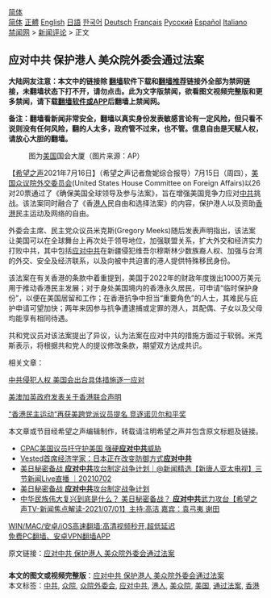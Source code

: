  <!-- 面包屑导航 --> <div class="breadcrumb"><!-- GTranslate: https://gtranslate.io/ -->  <div class="switcher notranslate">  <div class="selected">  <a href="#" onclick="return false;"> 简体</a>  </div>  <div class="option">  <a href="https://www.bannedbook.org" onclick="doGTranslate('zh-CN|zh-CN');jQuery('div.switcher div.selected a').html(jQuery(this).html());return false;" title="简体中文" class="nturl selected"> 简体</a>  <a href="https://www.bannedbook.org/zh-tw/" onclick="doGTranslate('zh-CN|zh-TW');jQuery('div.switcher div.selected a').html(jQuery(this).html());return false;" title="繁體中文" class="nturl"> 正體</a>  <a href="https://www.bannedbook.org/en/" onclick="doGTranslate('zh-CN|en');jQuery('div.switcher div.selected a').html(jQuery(this).html());return false;" title="English" class="nturl"> English</a>  <a href="https://www.bannedbook.org/ja/" onclick="doGTranslate('zh-CN|ja');jQuery('div.switcher div.selected a').html(jQuery(this).html());return false;" title="日本語" class="nturl"> 日語</a>  <a href="https://www.bannedbook.org/ko/" onclick="doGTranslate('zh-CN|ko');jQuery('div.switcher div.selected a').html(jQuery(this).html());return false;" title="한국어" class="nturl"> 한국어</a>  <a href="https://www.bannedbook.org/de/" onclick="doGTranslate('zh-CN|de');jQuery('div.switcher div.selected a').html(jQuery(this).html());return false;" title="Deutsch" class="nturl"> Deutsch</a>  <a href="https://www.bannedbook.org/fr/" onclick="doGTranslate('zh-CN|fr');jQuery('div.switcher div.selected a').html(jQuery(this).html());return false;" title="Français" class="nturl"> Français</a>  <a href="https://www.bannedbook.org/ru/" onclick="doGTranslate('zh-CN|ru');jQuery('div.switcher div.selected a').html(jQuery(this).html());return false;" title="Русский" class="nturl"> Русский</a>  <a href="https://www.bannedbook.org/es/" onclick="doGTranslate('zh-CN|es');jQuery('div.switcher div.selected a').html(jQuery(this).html());return false;" title="Español" class="nturl"> Español</a>  <a href="https://www.bannedbook.org/it/" onclick="doGTranslate('zh-CN|it');jQuery('div.switcher div.selected a').html(jQuery(this).html());return false;" title="Italiano" class="nturl"> Italiano</a>  </div>  </div>      <div class='breadcrumb-sub'><!-- Breadcrumb NavXT 6.3.0 --> <a href="https://www.bannedbook.org/" class="home">禁闻网</a> &gt; <a href="https://www.bannedbook.org/bnews/comments/" class="category">新闻评论</a> &gt; 正文</div></div><h2>应对中共 保护港人 美众院外委会通过法案</h2> <p class="notice"><b>大陆网友注意：本文中的链接除 <a href="https://github.com/bannedbook/fanqiang" >翻墙</a>软件下载和<a href="https://github.com/killgcd/justmysocks/blob/master/README.md">翻墙推荐</a>链接外全部为禁网链接，未翻墙状态下打不开，请勿点击。此为文字版禁闻，欲看图文视频完整版和更多禁闻，请下载<a href="https://github.com/bannedbook/fanqiang">翻墙软件或APP</a>后翻墙上禁闻网。</p><p>备注：翻墙看新闻非常安全，翻墙以真实身份发表敏感言论有一定风险，但只看不说则没有任何风险，翻的人太多，政府管不过来，也不管。信息自由是天赋人权，请放心大胆的翻墙。</b></p>  <div class="entry"> <figure><figcaption>图为<a href="https://www.bannedbook.org/bnews/tag/%e7%be%8e%e5%9b%bd/" class="st_tag internal_tag" rel="tag" title="标签 美国 下的日志">美国</a>国会大厦（图片来源：AP）</figcaption></figure> <p>【<span class='wp_keywordlink_affiliate'><a href="https://www.soundofhope.org" title="希望之声" target="_blank">希望之声</a></span>2021年7月16日】（希望之声记者詹妮综合报导）7月15日（周四），<span class='wp_keywordlink'><a href="https://www.bannedbook.org/forum2/topic1218.html" title="美國眾議院外交委員會： 世界共產主義戰略戰術報告書 （美國新聞處 1948）" target="_blank">美国众议院外交委员会</a></span>(United States House Committee on Foreign Affairs)以26对20票通过了《确保美国全球领导及参与法案》，旨在增强美国竞争力应对<a href="https://www.bannedbook.org/bnews/tag/%e4%b8%ad%e5%85%b1/" class="st_tag internal_tag" rel="tag" title="标签 中共 下的日志">中共</a>挑战。该法案同时融合了《香<a href="https://www.bannedbook.org/bnews/tag/%e6%b8%af%e4%ba%ba/" class="st_tag internal_tag" rel="tag" title="标签 港人 下的日志">港人</a>民自由和选择法案》的内容，保护港人以及资助<a href="https://www.bannedbook.org/bnews/tag/%e9%a6%99%e6%b8%af/" class="st_tag internal_tag" rel="tag" title="标签 香港 下的日志">香港</a>民主运动及网络的自由。</p> <p>外委会主席、民主党众议员米克斯(Gregory Meeks)随后发表声明指出，该法案让美国可以在全球舞台上再次处于领导地位，加强联盟关系，扩大外交和经济实力打败中共，其中包括<a href="https://www.bannedbook.org/bnews/tag/%E5%BA%94%E5%AF%B9%E4%B8%AD%E5%85%B1/" class="st_tag internal_tag" rel="tag" title="标签 应对中共 下的日志">应对中共</a>在新疆侵犯维吾尔穆斯林少数族裔人权、加强与台湾的外交、安全及经济联系，以及向被中共迫害的港人提供特殊移民身份。</p>  <p>该法案在有关香港的条款中着重提到，美国于2022年的财政年度拨出1000万美元用于推动香港民主发展；对于身处美国境内的香港永久居民，可申请“临时保护身份”，以便在美国居留和工作；在香港抗争中担当“重要角色”的人士，其难民与庇护申请可望加快；两年来因参与抗争遭逮捕或定罪的港人，其配偶、子女以及父母均能享有相同待遇。</p> <p>共和党议员对该法案提出了异议，认为法案在应对中共的措施方面过于软弱。米克斯表示，将根据共和党人的提议修改条款，期望双方达成共识。</p>  <p>相关文章：</p> <p><a href="https://www.soundofhope.org/post/427681">中共侵犯人权 美国会出台具体措施逐一应对</a></p>  <p><a href="https://www.soundofhope.org/post/384526?lang=b5">美澳加英政府发表关于香港联合声明</a></p> <p><a href="https://www.soundofhope.org/post/470822?lang=b5">“香港民主运动“再获美跨党派议员提名 竞逐诺贝尔和平奖</a></p>  <p>本文章或节目经希望之声编辑制作，转载请注明希望之声并包含原文标题及链接。 </p> <ul class='op-related-articles' title='相关阅读'> <li><a href='https://www.bannedbook.org/bnews/bannedvideo/20210712/1585256.html' target='_blank'>CPAC美国议员吁守护美国 强硬<b>应对中共</b>威胁</a></li> <li><a href='https://www.bannedbook.org/bnews/comments/20210709/1583485.html' target='_blank'>Vested首席经济学家：日本正在改变防御方式<b>应对中共</b></a></li> <li><a href='https://www.bannedbook.org/bnews/bannedvideo/20210702/1579068.html' target='_blank'>美日秘密备战 <b>应对中共</b>攻台制定战争计划｜@新闻精选【新唐人亚太电视】三节新闻Live直播 ｜20210702</a></li> <li><a href='https://www.bannedbook.org/bnews/bannedvideo/20210702/1578725.html' target='_blank'>美日秘密备战 <b>应对中共</b>攻台制定战争计划</a></li> <li><a href='https://www.bannedbook.org/bnews/comments/20210702/1578700.html' target='_blank'>中华民族伟大复兴到底是什么？ 美日秘密备战？ <b>应对中共</b>武力攻台【希望之声TV-新闻焦点解读-2021/07/01】主持:高洁  嘉宾：袁弓夷  谢田</a></li> </ul> <p class="texttj"> <a href="https://github.com/bannedbook/fanqiang/wiki/V2ray%E6%9C%BA%E5%9C%BA" target="_blank">WIN/MAC/安卓/iOS高速翻墙:高清视频秒开,超低延迟</a><br/> <a href="https://github.com/bannedbook/fanqiang/wiki/%E7%A6%81%E9%97%BB%E7%BD%91%E5%AE%89%E5%8D%93%E7%BF%BB%E5%A2%99%E6%96%B0%E9%97%BBAPP" target="_blank">免费PC翻墙、安卓VPN翻墙APP</a></p><p>原文链接：<a class="src_link"  href="https://www.soundofhope.org/post/526364" target="_blank">应对中共 保护港人 美众院外委会通过法案</a></p><a name='sharetosocial'></a>  <div style="margin-bottom:5px;padding-bottom:5px;clear:both"> <div id="archive-pix-1" class="banner-ads"> <!-- AuctionX Display platform tag START --> <div id="26318x728x90x621x_ADSLOT2" clicktrack="%%CLICK_URL_ESC%%"></div> <!-- AuctionX Display platform tag END --> </div> <div id="archive-pix-2" class="banner-ads"> <!-- AuctionX Display platform tag START --> <div id="26315x300x250x621x_ADSLOT2" clicktrack="%%CLICK_URL_ESC%%"></div> <!-- AuctionX Display platform tag END --> </div> </div>    <div id="archive-pix-1" class="banner-ads"> <!-- AuctionX Display platform tag START --> <div id="26318x728x90x621x_ADSLOT3" clicktrack="%%CLICK_URL_ESC%%"></div> <!-- AuctionX Display platform tag END --> </div> <div><b>本文的图文或视频完整版</b>：<a href='https://www.bannedbook.org/bnews/comments/20210717/1588622.html'>应对中共 保护港人 美众院外委会通过法案</a></div>  </div><!--END ENTRY--> <div class="postfooter"> <div>本文标签：<a href="https://www.bannedbook.org/bnews/tag/%e4%b8%ad%e5%85%b1/" rel="tag">中共</a>, <a href="https://www.bannedbook.org/bnews/tag/%E4%BC%97%E9%99%A2/" rel="tag">众院</a>, <a href="https://www.bannedbook.org/bnews/tag/%E4%BC%97%E9%99%A2%E5%A4%96%E5%A7%94%E4%BC%9A/" rel="tag">众院外委会</a>, <a href="https://www.bannedbook.org/bnews/tag/%E5%BA%94%E5%AF%B9%E4%B8%AD%E5%85%B1/" rel="tag">应对中共</a>, <a href="https://www.bannedbook.org/bnews/tag/%e6%b8%af%e4%ba%ba/" rel="tag">港人</a>, <a href="https://www.bannedbook.org/bnews/tag/%E7%BE%8E%E4%BC%97%E9%99%A2/" rel="tag">美众院</a>, <a href="https://www.bannedbook.org/bnews/tag/%e7%be%8e%e5%9b%bd/" rel="tag">美国</a>, <a href="https://www.bannedbook.org/bnews/tag/%E9%80%9A%E8%BF%87%E6%B3%95%E6%A1%88/" rel="tag">通过法案</a>, <a href="https://www.bannedbook.org/bnews/tag/%e9%a6%99%e6%b8%af/" rel="tag">香港</a></div>  </div><!--END POSTFOOTER--> 